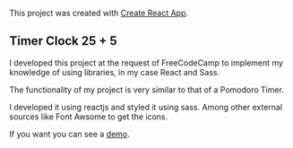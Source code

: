 This project was created with [Create React App](https://github.com/facebook/create-react-app).

## Timer Clock 25 + 5

I developed this project at the request of FreeCodeCamp to implement my knowledge of using libraries, in my case React and Sass.

The functionality of my project is very similar to that of a Pomodoro Timer.

I developed it using reactjs and styled it using sass. Among other external sources like Font Awsome to get the icons.

If you want you can see a [demo](https://luismgil.github.io/timer-clock).

